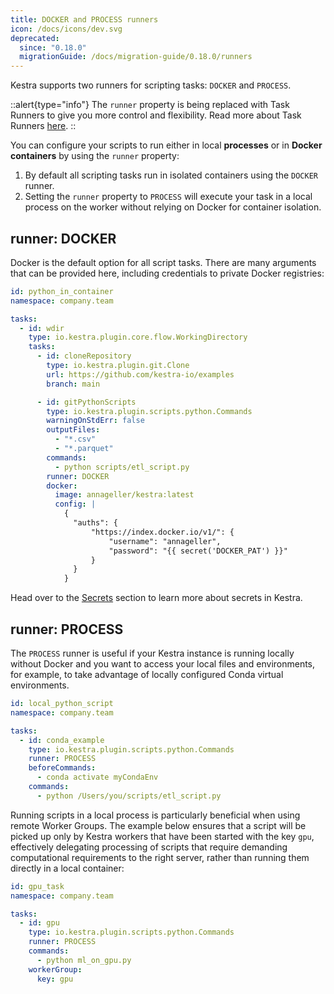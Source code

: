 ```yaml
---
title: DOCKER and PROCESS runners
icon: /docs/icons/dev.svg
deprecated:
  since: "0.18.0"
  migrationGuide: /docs/migration-guide/0.18.0/runners
---
```


Kestra supports two runners for scripting tasks: `DOCKER` and `PROCESS`.

::alert{type="info"}
The `runner` property is being replaced with Task Runners to give you more control and flexibility. Read more about Task Runners [here](../../05.concepts/09.task-runners/index.md).
::

You can configure your scripts to run either in local **processes** or in **Docker containers** by using the `runner` property:

1. By default all scripting tasks run in isolated containers using the `DOCKER` runner.
2. Setting the `runner` property to `PROCESS` will execute your task in a local process on the worker without relying on Docker for container isolation.

## runner: DOCKER

Docker is the default option for all script tasks. There are many arguments that can be provided here, including credentials to private Docker registries:

```yaml
id: python_in_container
namespace: company.team

tasks:
  - id: wdir
    type: io.kestra.plugin.core.flow.WorkingDirectory
    tasks:
      - id: cloneRepository
        type: io.kestra.plugin.git.Clone
        url: https://github.com/kestra-io/examples
        branch: main

      - id: gitPythonScripts
        type: io.kestra.plugin.scripts.python.Commands
        warningOnStdErr: false
        outputFiles:
          - "*.csv"
          - "*.parquet"
        commands:
          - python scripts/etl_script.py
        runner: DOCKER
        docker:
          image: annageller/kestra:latest
          config: |
            {
              "auths": {
                  "https://index.docker.io/v1/": {
                      "username": "annageller",
                      "password": "{{ secret('DOCKER_PAT') }}"
                  }
              }
            }
```

Head over to the [Secrets](/docs/concepts/secret) section to learn more about secrets in Kestra.


## runner: PROCESS

The `PROCESS` runner is useful if your Kestra instance is running locally without Docker and you want to access your local files and environments, for example, to take advantage of locally configured Conda virtual environments.

```yaml
id: local_python_script
namespace: company.team

tasks:
  - id: conda_example
    type: io.kestra.plugin.scripts.python.Commands
    runner: PROCESS
    beforeCommands:
      - conda activate myCondaEnv
    commands:
      - python /Users/you/scripts/etl_script.py
```

Running scripts in a local process is particularly beneficial when using remote Worker Groups. The example below ensures that a script will be picked up only by Kestra workers that have been started with the key `gpu`, effectively delegating processing of scripts that require demanding computational requirements to the right server, rather than running them directly in a local container:

```yaml
id: gpu_task
namespace: company.team

tasks:
  - id: gpu
    type: io.kestra.plugin.scripts.python.Commands
    runner: PROCESS
    commands:
      - python ml_on_gpu.py
    workerGroup:
      key: gpu
```
